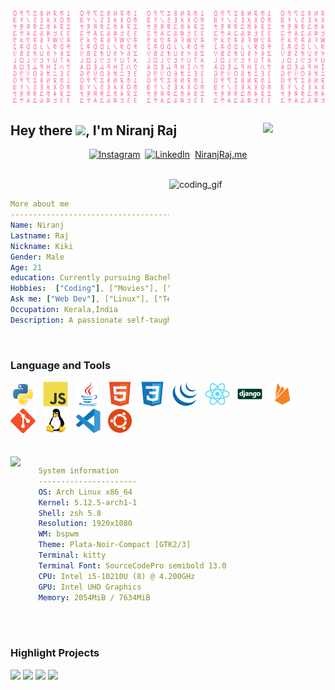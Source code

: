 ![Matrix SVG](matrix.svg)

## Hey there <img src="https://media.giphy.com/media/hvRJCLFzcasrR4ia7z/giphy.gif" width="25px">, I'm Niranj Raj <img align='right' src='https://user-images.githubusercontent.com/5713670/87202985-820dcb80-c2b6-11ea-9f56-7ec461c497c3.gif' width='100'>


<div align='center'>

<a href="https://www.instagram.com/_im_wheezing/"><img src="https://img.shields.io/badge/instagram-%23E4405F.svg?&style=for-the-badge&logo=instagram&logoColor=white" alt="Instagram" /></a>&nbsp;
<a href="www.linkedin.com/in/niranj-rajesh-b97361196"><img src="https://img.shields.io/badge/linkedin-%230077B5.svg?&style=for-the-badge&logo=linkedin&logoColor=white" alt="LinkedIn" /></a>&nbsp;
<a href="www.niranjraj.me" >NiranjRaj.me</a>
</div>

<br/>

<img align="right" height="240px" width="250px" src="https://media.giphy.com/media/xUA7bdpLxQhsSQdyog/giphy.gif" alt="coding_gif">

```yaml

More about me
------------------------------------------
Name: Niranj
Lastname: Raj
Nickname: Kiki
Gender: Male
Age: 21
education: Currently pursuing Bachelor's in Technology
Hobbies:  ["Coding"], ["Movies"], ["Gaming"], ["Music"], ["Ricing"]
Ask me: ["Web Dev"], ["Linux"], ["Tech"]
Occupation: Kerala,India
Description: A passionate self-taught full stack web developer

```

<br/>

### Language and Tools

<div>
    <img src="https://raw.githubusercontent.com/devicons/devicon/master/icons/python/python-original.svg" width="40px">
    &nbsp;
    <img src="https://raw.githubusercontent.com/devicons/devicon/9f4f5cdb393299a81125eb5127929ea7bfe42889/icons/javascript/javascript-original.svg" width="40px">
    &nbsp;
    <img src="https://raw.githubusercontent.com/devicons/devicon/9f4f5cdb393299a81125eb5127929ea7bfe42889/icons/java/java-original.svg" width="40px">
    &nbsp;
    <img src="https://raw.githubusercontent.com/devicons/devicon/9f4f5cdb393299a81125eb5127929ea7bfe42889/icons/html5/html5-original.svg" width="40px">
    &nbsp;
    <img src="https://raw.githubusercontent.com/devicons/devicon/master/icons/css3/css3-original.svg" width="40px">
    &nbsp;
    <img src="https://raw.githubusercontent.com/devicons/devicon/9f4f5cdb393299a81125eb5127929ea7bfe42889/icons/jquery/jquery-original.svg" width="40px">
    &nbsp;
    <img src="https://raw.githubusercontent.com/devicons/devicon/9f4f5cdb393299a81125eb5127929ea7bfe42889/icons/react/react-original.svg" width="40px">
    &nbsp;
    <img src="https://raw.githubusercontent.com/devicons/devicon/9f4f5cdb393299a81125eb5127929ea7bfe42889/icons/django/django-original.svg" width="40px">
    &nbsp;
    <img src="https://raw.githubusercontent.com/devicons/devicon/9f4f5cdb393299a81125eb5127929ea7bfe42889/icons/firebase/firebase-plain.svg" width="40px">
    &nbsp;
    <img src="https://raw.githubusercontent.com/devicons/devicon/9f4f5cdb393299a81125eb5127929ea7bfe42889/icons/git/git-original.svg" width="40px">
    &nbsp;
    <img src="https://raw.githubusercontent.com/devicons/devicon/9f4f5cdb393299a81125eb5127929ea7bfe42889/icons/linux/linux-original.svg" width="40px">
    &nbsp;
    <img src="https://raw.githubusercontent.com/devicons/devicon/9f4f5cdb393299a81125eb5127929ea7bfe42889/icons/vscode/vscode-original.svg" width="40px">
    &nbsp;
    <img src="https://raw.githubusercontent.com/devicons/devicon/9f4f5cdb393299a81125eb5127929ea7bfe42889/icons/ubuntu/ubuntu-plain.svg" width="40px">
</div>

<br/>
<br/>

<img align="left" src="https://github-readme-stats.vercel.app/api/top-langs/?username=niranjraj&show_icons=true&hide_border=true&theme=radical">

```yaml
    System information
    ----------------------
    OS: Arch Linux x86_64
    Kernel: 5.12.5-arch1-1
    Shell: zsh 5.8
    Resolution: 1920x1080
    WM: bspwm
    Theme: Plata-Noir-Compact [GTK2/3]
    Terminal: kitty
    Terminal Font: SourceCodePro semibold 13.0
    CPU: Intel i5-10210U (8) @ 4.200GHz
    GPU: Intel UHD Graphics
    Memory: 2054MiB / 7634MiB
```
<br/>
<br/>

### Highlight Projects

<a href="https://github.com/niranjraj/invoice-app"><img src="https://github-readme-stats.vercel.app/api/pin/?username=niranjraj&repo=invoice-app&title_color=FB408B&text_color=A8FDF6&bg_color=141321&hide_border=true"></a>
<a href="https://github.com/niranjraj/Supplyco-web-app"><img src="https://github-readme-stats.vercel.app/api/pin/?username=niranjraj&repo=Supplyco-web-app&title_color=FB408B&text_color=A8FDF6&bg_color=141321&hide_border=true"></a>
<a  href="https://github.com/niranjraj/Dotfiles"><img   src="https://github-readme-stats.vercel.app/api/pin/?username=niranjraj&repo=Dotfiles&title_color=FB408B&text_color=A8FDF6&bg_color=141321&hide_border=true"></a>
<a  href="https://github.com/niranjraj/PersonalPortfolio-2022"><img   src="https://github-readme-stats.vercel.app/api/pin/?username=niranjraj&repo=PersonalPortfolio-2022&title_color=FB408B&text_color=A8FDF6&bg_color=141321&hide_border=true"></a>
